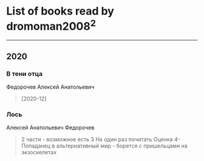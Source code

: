 # List of books read by dromoman2008<sup>2</sup>
---

## 2020

### В тени отца
Федорочев Алексей Анатольевич
> [2020-12] 


### Лось
Алексей Анатольевич Федорочев
> 2 части - возможное есть 3
> На один раз почитать
> Оценка 4-
> Попаданец в альтернативный мир - борется с пришельцами на экзоскелетах



